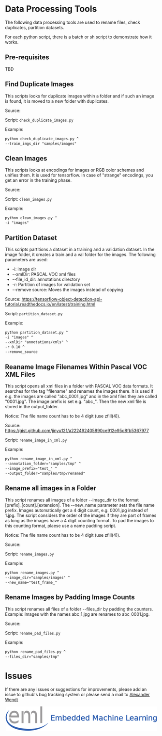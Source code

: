 # Data Processing Tools
The following data processing tools are used to rename files, check duplicates, partition datasets.

For each python script, there is a batch or sh script to demonstrate how it works.

## Pre-requisites
TBD

## Find Duplicate Images
This scripts looks for duplicate images within a folder and if such an image is found, it is moved to a new folder with duplicates.

Source: 

Script: `check_duplicate_images.py` 

Example: 
```shell
python check_duplicate_images.py ^
--train_imgs_dir "samples/images"
```

## Clean Images
This scripts looks at encodings for images or RGB color schemes and unifies them. It is used for tensorflow. In case of "strange" encodings, you get an error
in the training phase.

Source: 

Script: `clean_images.py` 

Example: 
```shell
python clean_images.py ^
-i "images"
```

## Partition Dataset
This scripts partitions a dataset in a training and a validation dataset. In the image folder, it creates a train and a val folder for the images.
The following parameters are used:
- -i: image dir
- --xmlDir: PASCAL VOC xml files
- --file_id_dir: annotations directory
- -r: Partition of images for validation set
- --remove source: Moves the images instead of copying

Source: https://tensorflow-object-detection-api-tutorial.readthedocs.io/en/latest/training.html

Script: `partition_dataset.py` 

Example: 
```shell
python partition_dataset.py ^
-i "images" ^
--xmlDir "annotations/xmls" ^
-r 0.10 ^
--remove_source
```

## Reaname Image Filenames Within Pascal VOC XML Files
This script opens all xml files in a folder with PASCAL VOC data formats. It searches for the tag "filename" and renames the images there. It is used if e.g. 
the images are called "abc_0001.jpg" and in the xml files they are called "0001.jpg". The image prefix is set e.g. "abc_". Then the new xml file is stored in
the output_folder. 

Notice: The file name count has to be 4 digit (use zfill(4)).

Source: https://gist.github.com/jinyu121/a222492405890ce912e95d8fb5367977

Script: `rename_image_in_xml.py` 

Example: 
```shell
python rename_image_in_xml.py ^
--annotation_folder="samples/tmp" ^
--image_prefix="test_" ^
--output_folder="samples/tmp/renamed"
```

## Rename all images in a Folder
This script renames all images of a folder --image_dir to the format [prefix]_[count].[extension]. The --new_name parameter sets the file name prefix. 
Images automatically get a 4 digit count, e.g. 0001.jpg instead of 1.jpg. The script considers the order of the images if they are part of frames as long 
as the images have a 4 digit counting format. To pad the images to this counting format, plaese use a name padding script.

Notice: The file name count has to be 4 digit (use zfill(4)).

Source: 

Script: `rename_images.py` 

Example: 
```shell
python rename_images.py ^
--image_dir="samples/images" ^
--new_name="test_frame_"
```

## Rename Images by Padding Image Counts
This script renames all files of a folder --files_dir by padding the counters. Example: Images with the names abc_1.jpg are renames to abc_0001.jpg.

Source:

Script: `rename_pad_files.py` 

Example: 
```shell
python rename_pad_files.py ^
--files_dir="samples/tmp"
```

# Issues
If there are any issues or suggestions for improvements, please add an issue to github's bug tracking system or please send a mail 
to [Alexander Wendt](mailto:alexander.wendt@tuwien.ac.at)

<div align="center">
  <img src="../../_img/eml_logo_and_text.png", width="500">
</div>
